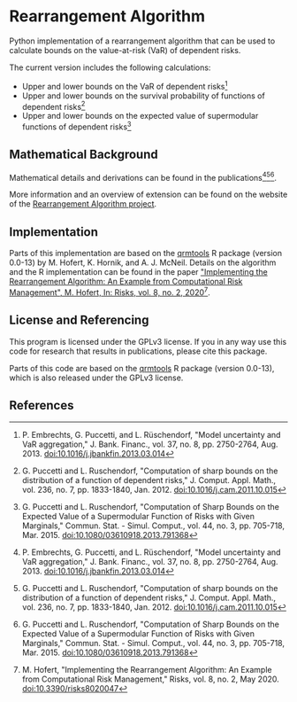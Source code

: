 # Rearrangement Algorithm

Python implementation of a rearrangement algorithm that can be used to
calculate bounds on the value-at-risk (VaR) of dependent risks.

The current version includes the following calculations:
- Upper and lower bounds on the VaR of dependent risks[^embrechts2013]
- Upper and lower bounds on the survival probability of functions of dependent
  risks[^puccetti2012]
- Upper and lower bounds on the expected value of supermodular functions of
  dependent risks[^puccetti2015]


## Mathematical Background
Mathematical details and derivations can be found in the
publications[^embrechts2013][^puccetti2012][^puccetti2015].

More information and an overview of extension can be found on the website of
the [Rearrangement Algorithm
project](https://sites.google.com/site/rearrangementalgorithm/).



## Implementation
Parts of this implementation are based on the
[qrmtools](https://cran.r-project.org/package=qrmtools) R package (version
0.0-13) by M. Hofert, K. Hornik, and A. J. McNeil.
Details on the algorithm and the R implementation can be found in the paper
["Implementing the Rearrangement Algorithm: An Example from Computational Risk
Management", M. Hofert, In: Risks, vol. 8, no. 2,
2020](https://doi.org/10.3390/risks8020047)[^hofert2020].



## License and Referencing
This program is licensed under the GPLv3 license. If you in any way use this
code for research that results in publications, please cite this package.

Parts of this code are based on the
[qrmtools](https://cran.r-project.org/package=qrmtools) R package (version
0.0-13), which is also released under the GPLv3 license.


## References
[^embrechts2013]: P. Embrechts, G. Puccetti, and L. Rüschendorf, "Model uncertainty and VaR aggregation," J. Bank. Financ., vol. 37, no. 8, pp. 2750-2764, Aug. 2013. [doi:10.1016/j.jbankfin.2013.03.014](https://doi.org/10.1016/j.jbankfin.2013.03.014)
[^puccetti2015]: G. Puccetti and L. Ruschendorf, "Computation of Sharp Bounds on the Expected Value of a Supermodular Function of Risks with Given Marginals," Commun. Stat. - Simul. Comput., vol. 44, no. 3, pp. 705-718, Mar. 2015. [doi:10.1080/03610918.2013.791368](https://doi.org/10.1080/03610918.2013.791368)
[^puccetti2012]: G. Puccetti and L. Ruschendorf, "Computation of sharp bounds on the distribution of a function of dependent risks," J. Comput. Appl. Math., vol. 236, no. 7, pp. 1833-1840, Jan. 2012. [doi:10.1016/j.cam.2011.10.015](https://doi.org/10.1016/j.cam.2011.10.015)
[^hofert2020]: M. Hofert, "Implementing the Rearrangement Algorithm: An Example from Computational Risk Management," Risks, vol. 8, no. 2, May 2020. [doi:10.3390/risks8020047](https://doi.org/10.3390/risks8020047)
